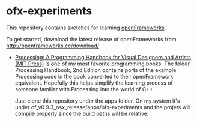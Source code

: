 ofx-experiments
================

This repository contains sketches for learning [openFrameworks](http://openframeworks.cc/). 

To get started, download the latest release of openFrameworks from http://openframeworks.cc/download/

* [Processing: A Programming Handbook for Visual Designers and Artists (MIT Press)](http://www.amazon.com/Processing-Programming-Handbook-Designers-Artists/dp/026202828X/ref=sr_1_6?s=books&ie=UTF8&qid=1406934187&sr=1-6&keywords=processing) is one of my most favorite programming books. The folder Processing Handbook, 2nd Edition contains ports of the example Processing code in the book converted to their openFramework equivalent.  Hopefully this helps simplify the learning process of someone familiar with Processing into the world of C++.

    Just clone this repository under the apps folder.  On my system it's under of_v0.9.3_osx_release/apps/ofx-experiments and the projets will compile properly since the build paths will be relative. 
